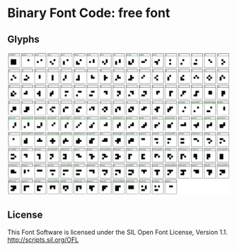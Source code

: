 # Binary Font Code: free font

## Glyphs

![glyphs](https://github.com/archistico/binaryFontCode/raw/main/glyphs.png)

## License

This Font Software is licensed under the SIL Open Font License, Version 1.1.
http://scripts.sil.org/OFL